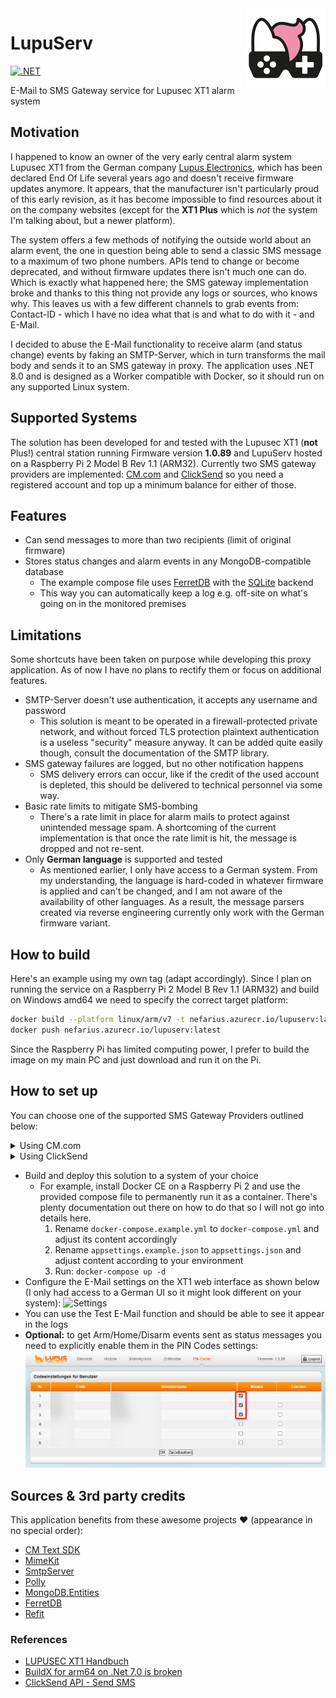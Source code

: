 <img src="assets/NSS-128x128.png" align="right" />

# LupuServ

[![.NET](https://github.com/nefarius/LupuServ/actions/workflows/dotnet.yml/badge.svg)](https://github.com/nefarius/LupuServ/actions/workflows/dotnet.yml)

E-Mail to SMS Gateway service for Lupusec XT1 alarm system

## Motivation

I happened to know an owner of the very early central alarm system Lupusec XT1 from the German
company [Lupus Electronics](https://www.lupus-electronics.de/en/), which has been declared End Of Life several years ago
and doesn't receive firmware updates anymore. It appears, that the manufacturer isn't particularly proud of this early
revision, as it has become impossible to find resources about it on the company websites (except for the **XT1 Plus**
which is *not* the system I'm talking about, but a newer platform).

The system offers a few methods of notifying the outside world about an alarm event, the one in question being able to
send a classic SMS message to a maximum of two phone numbers. APIs tend to change or become deprecated, and without
firmware updates there isn't much one can do. Which is exactly what happened here; the SMS gateway implementation broke
and thanks to this thing not provide any logs or sources, who knows why. This leaves us with a few different channels to
grab events from: Contact-ID - which I have no idea what that is and what to do with it - and E-Mail.

I decided to abuse the E-Mail functionality to receive alarm (and status change) events by faking an SMTP-Server, which
in turn transforms the mail body and sends it to an SMS gateway in proxy. The application uses .NET 8.0 and is designed
as a Worker compatible with Docker, so it should run on any supported Linux system.

## Supported Systems

The solution has been developed for and tested with the Lupusec XT1 (**not** Plus!) central station running Firmware
version **1.0.89** and LupuServ hosted on a Raspberry Pi 2 Model B Rev 1.1 (ARM32). Currently two SMS gateway providers
are implemented: [CM.com](https://www.cm.com/about-cm/) and [ClickSend](https://www.clicksend.com/eu/) so you need a
registered account and top up a minimum balance for either of those.

## Features

- Can send messages to more than two recipients (limit of original firmware)
- Stores status changes and alarm events in any MongoDB-compatible database
    - The example compose file uses [FerretDB](https://github.com/FerretDB/FerretDB) with
      the [SQLite](https://www.sqlite.org/index.html) backend
    - This way you can automatically keep a log e.g. off-site on what's going on in the monitored premises

## Limitations

Some shortcuts have been taken on purpose while developing this proxy application. As of now I have no plans to rectify
them or focus on additional features.

- SMTP-Server doesn't use authentication, it accepts any username and password
    - This solution is meant to be operated in a firewall-protected private network, and without forced TLS protection
      plaintext authentication is a useless "security" measure anyway. It can be added quite easily though, consult the
      documentation of the SMTP library.
- SMS gateway failures are logged, but no other notification happens
    - SMS delivery errors can occur, like if the credit of the used account is depleted, this should be delivered to
      technical personnel via some way.
- Basic rate limits to mitigate SMS-bombing
    - There's a rate limit in place for alarm mails to protect against unintended message spam. A shortcoming of the
      current implementation is that once the rate limit is hit, the message is dropped and not re-sent.
- Only **German language** is supported and tested
    - As mentioned earlier, I only have access to a German system. From my understanding, the language is hard-coded in
      whatever firmware is applied and can't be changed, and I am not aware of the availability of other languages. As a
      result, the message parsers created via reverse engineering currently only work with the German firmware variant.

## How to build

Here's an example using my own tag (adapt accordingly). Since I plan on running the service on a Raspberry Pi 2 Model B
Rev 1.1 (ARM32) and build on Windows amd64 we need to specify the correct target platform:

```bash
docker build --platform linux/arm/v7 -t nefarius.azurecr.io/lupuserv:latest .
docker push nefarius.azurecr.io/lupuserv:latest
```

Since the Raspberry Pi has limited computing power, I prefer to build the image on my main PC and just download and run
it on the Pi.

## How to set up

You can choose one of the supported SMS Gateway Providers outlined below:

<details>

<summary>Using CM.com</summary>

- Register an account with [CM.com](https://www.cm.com/)
    - Don't forget to respond to verification SMS and mail
    - Add a balance of at least 15€ (as of time of writing) to unlock the Messaging gateway channel (which allows
      sending messages)
    - Get the Product token/API key for the Messaging gateway

</details>

<details>

<summary>Using ClickSend</summary>

- Register an account with [ClickSend](https://www.clicksend.com/eu/)
    - Get the API Credentials (Username and Token) by clicking the key icon on the top right of your Dashboard

</details>

- Build and deploy this solution to a system of your choice
    - For example, install Docker CE on a Raspberry Pi 2 and use the provided compose file to permanently run it as a
      container. There's plenty documentation out there on how to do that so I will not go into details here.
        1) Rename `docker-compose.example.yml` to `docker-compose.yml` and adjust its content accordingly
        2) Rename `appsettings.example.json` to `appsettings.json` and adjust content according to your environment
        3) Run: `docker-compose up -d`
- Configure the E-Mail settings on the XT1 web interface as shown below (I only had access to a German UI so it might
  look different on your system):
  ![Settings](./assets/ygJiBqVo8R.png)
- You can use the Test E-Mail function and should be able to see it appear in the logs
- **Optional:** to get Arm/Home/Disarm events sent as status messages you need to explicitly enable them in the PIN
  Codes settings:  
  ![PIN-Codes](./assets/D4JOzRXITd.png)

## Sources & 3rd party credits

This application benefits from these awesome projects ❤ (appearance in no special order):

- [CM Text SDK](https://github.com/cmdotcom/text-sdk-dotnet)
- [MimeKit](https://github.com/jstedfast/MimeKit)
- [SmtpServer](https://github.com/cosullivan/SmtpServer)
- [Polly](https://github.com/App-vNext/Polly#rate-limit)
- [MongoDB.Entities](https://mongodb-entities.com/)
- [FerretDB](https://www.ferretdb.io/)
- [Refit](https://github.com/reactiveui/refit)

### References

- [LUPUSEC XT1 Handbuch](https://archive.org/details/manualzilla-id-6737868/)
- [BuildX for arm64 on .Net 7.0 is broken](https://github.com/dotnet/sdk/issues/28971#issuecomment-1308881150)
- [ClickSend API - Send SMS](https://developers.clicksend.com/docs/rest/v3/?csharp#send-sms)
